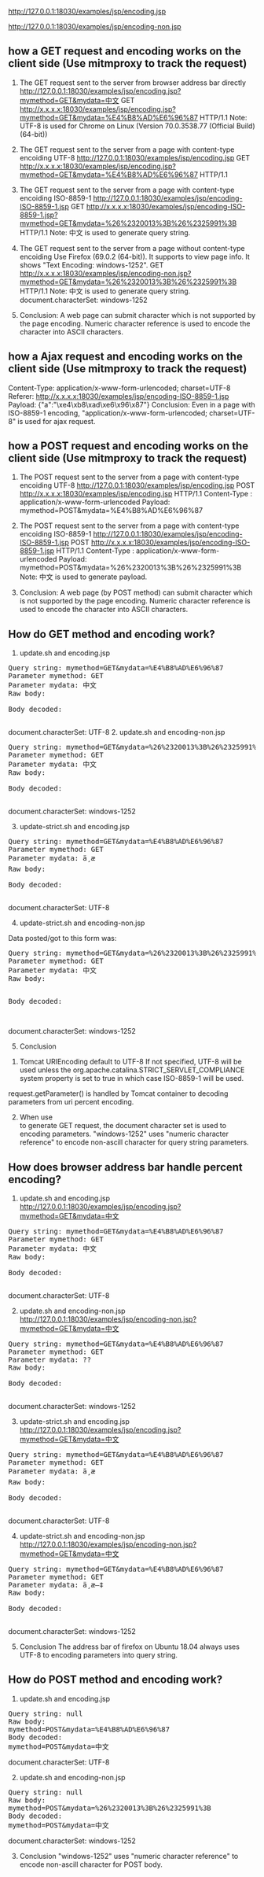 http://127.0.0.1:18030/examples/jsp/encoding.jsp

http://127.0.0.1:18030/examples/jsp/encoding-non.jsp

## how a GET request and encoding works on the client side (Use mitmproxy to track the request)
1. The GET request sent to the server from browser address bar directly
http://127.0.0.1:18030/examples/jsp/encoding.jsp?mymethod=GET&mydata=中文
GET http://x.x.x.x:18030/examples/jsp/encoding.jsp?mymethod=GET&mydata=%E4%B8%AD%E6%96%87 HTTP/1.1
Note: UTF-8 is used for Chrome on Linux (Version 70.0.3538.77 (Official Build) (64-bit))

2. The GET request sent to the server from a page with content-type encoiding UTF-8
http://127.0.0.1:18030/examples/jsp/encoding.jsp
GET http://x.x.x.x:18030/examples/jsp/encoding.jsp?mymethod=GET&mydata=%E4%B8%AD%E6%96%87 HTTP/1.1

3. The GET request sent to the server from a page with content-type encoiding ISO-8859-1
http://127.0.0.1:18030/examples/jsp/encoding-ISO-8859-1.jsp
GET http://x.x.x.x:18030/examples/jsp/encoding-ISO-8859-1.jsp?mymethod=GET&mydata=%26%2320013%3B%26%2325991%3B HTTP/1.1
Note: &#20013;&#25991; is used to generate query string.

4. The GET request sent to the server from a page without content-type encoiding
Use Firefox (69.0.2 (64-bit)). It supports to view page info. It shows "Text Encoding: windows-1252".
GET http://x.x.x.x:18030/examples/jsp/encoding-non.jsp?mymethod=GET&mydata=%26%2320013%3B%26%2325991%3B HTTP/1.1
Note:
  &#20013;&#25991; is used to generate query string.
  document.characterSet: windows-1252

5. Conclusion: A web page can submit character which is not supported by the page encoding. Numeric character reference is used to encode the character into ASCII characters.

## how a Ajax request and encoding works on the client side (Use mitmproxy to track the request)
Content-Type:	application/x-www-form-urlencoded; charset=UTF-8
Referer:	http://x.x.x.x:18030/examples/jsp/encoding-ISO-8859-1.jsp
Payload: {"a":"\xe4\xb8\xad\xe6\x96\x87"}
Conclusion: Even in a page with ISO-8859-1 encoding, "application/x-www-form-urlencoded; charset=UTF-8" is used for ajax request.

## how a POST request and encoding works on the client side (Use mitmproxy to track the request)
1. The POST request sent to the server from a page with content-type encoiding UTF-8
http://127.0.0.1:18030/examples/jsp/encoding.jsp
POST
 http://x.x.x.x:18030/examples/jsp/encoding.jsp
 HTTP/1.1
Content-Type
:	application/x-www-form-urlencoded
Payload:
mymethod=POST&mydata=%E4%B8%AD%E6%96%87

2. The POST request sent to the server from a page with content-type encoiding ISO-8859-1
http://127.0.0.1:18030/examples/jsp/encoding-ISO-8859-1.jsp
POST
 http://x.x.x.x:18030/examples/jsp/encoding-ISO-8859-1.jsp
 HTTP/1.1
Content-Type
:	application/x-www-form-urlencoded
Payload:
mymethod=POST&mydata=%26%2320013%3B%26%2325991%3B
Note: &#20013;&#25991; is used to generate payload.

3. Conclusion: A web page (by POST method) can submit character which is not supported by the page encoding. Numeric character reference is used to encode the character into ASCII characters.

## How do GET method and encoding work?
1. update.sh and encoding.jsp
<pre>Query string: mymethod=GET&mydata=%E4%B8%AD%E6%96%87
Parameter mymethod: GET
Parameter mydata: 中文
Raw body:

Body decoded:

</pre>
document.characterSet: UTF-8
2. update.sh and encoding-non.jsp
<pre>Query string: mymethod=GET&mydata=%26%2320013%3B%26%2325991%3B
Parameter mymethod: GET
Parameter mydata: &#20013;&#25991;
Raw body:

Body decoded:

</pre>
document.characterSet: windows-1252

3. update-strict.sh and encoding.jsp
<pre>Query string: mymethod=GET&mydata=%E4%B8%AD%E6%96%87
Parameter mymethod: GET
Parameter mydata: ä¸­æ
Raw body:

Body decoded:

</pre>
document.characterSet: UTF-8

4. update-strict.sh and encoding-non.jsp
<p>Data posted/got to this form was:<pre>Query string: mymethod=GET&mydata=%26%2320013%3B%26%2325991%3B
Parameter mymethod: GET
Parameter mydata: &#20013;&#25991;
Raw body:

Body decoded:

</pre>
document.characterSet: windows-1252

5. Conclusion
1) Tomcat <Connector> URIEncoding default to UTF-8
If not specified, UTF-8 will be used unless the org.apache.catalina.STRICT_SERVLET_COMPLIANCE system property is set to true in which case ISO-8859-1 will be used.

request.getParameter() is handled by Tomcat container to decoding parameters from uri percent encoding.

2) When use <form> to generate GET request, the document character set is used to encoding parameters.
"windows-1252" uses "numeric character reference" to encode non-ascill character for query string parameters.

## How does browser address bar handle percent encoding?
1. update.sh and encoding.jsp
http://127.0.0.1:18030/examples/jsp/encoding.jsp?mymethod=GET&mydata=中文

<pre>Query string: mymethod=GET&mydata=%E4%B8%AD%E6%96%87
Parameter mymethod: GET
Parameter mydata: 中文
Raw body:

Body decoded:

</pre>
document.characterSet: UTF-8

2. update.sh and encoding-non.jsp
http://127.0.0.1:18030/examples/jsp/encoding-non.jsp?mymethod=GET&mydata=中文

<pre>Query string: mymethod=GET&mydata=%E4%B8%AD%E6%96%87
Parameter mymethod: GET
Parameter mydata: ??
Raw body:

Body decoded:

</pre>
document.characterSet: windows-1252

3. update-strict.sh and encoding.jsp
http://127.0.0.1:18030/examples/jsp/encoding.jsp?mymethod=GET&mydata=中文
<pre>Query string: mymethod=GET&mydata=%E4%B8%AD%E6%96%87
Parameter mymethod: GET
Parameter mydata: ä¸­æ
Raw body:

Body decoded:

</pre>
document.characterSet: UTF-8

4. update-strict.sh and encoding-non.jsp
http://127.0.0.1:18030/examples/jsp/encoding-non.jsp?mymethod=GET&mydata=中文
<pre>Query string: mymethod=GET&mydata=%E4%B8%AD%E6%96%87
Parameter mymethod: GET
Parameter mydata: ä¸­æ–‡
Raw body:

Body decoded:

</pre>
document.characterSet: windows-1252

5. Conclusion
The address bar of firefox on Ubuntu 18.04 always uses UTF-8 to encoding parameters into query string.

## How do POST method and encoding work?
1. update.sh and encoding.jsp
<pre>Query string: null
Raw body:
mymethod=POST&mydata=%E4%B8%AD%E6%96%87
Body decoded:
mymethod=POST&mydata=中文
</pre>
document.characterSet: UTF-8

2. update.sh and encoding-non.jsp
<pre>Query string: null
Raw body:
mymethod=POST&mydata=%26%2320013%3B%26%2325991%3B
Body decoded:
mymethod=POST&mydata=&#20013;&#25991;
</pre>
document.characterSet: windows-1252

3. Conclusion
"windows-1252" uses "numeric character reference" to encode non-ascill character for POST body.
